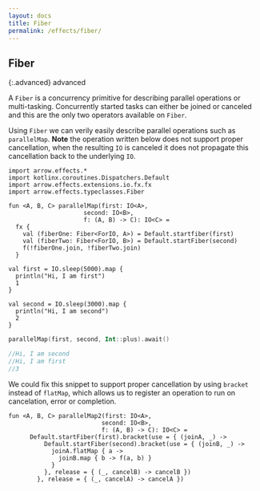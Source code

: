 ```yaml
---
layout: docs
title: Fiber
permalink: /effects/fiber/
---
```


## Fiber

{:.advanced}
advanced

A `Fiber` is a concurrency primitive for describing parallel operations or multi-tasking.
Concurrently started tasks can either be joined or canceled and this are the only two operators available on `Fiber`.

Using `Fiber` we can verily easily describe parallel operations such as `parallelMap`.
**Note** the operation written below does not support proper cancellation,
when the resulting `IO` is canceled it does not propagate this cancellation back to the underlying `IO`.

```kotlin:ank
import arrow.effects.*
import kotlinx.coroutines.Dispatchers.Default
import arrow.effects.extensions.io.fx.fx
import arrow.effects.typeclasses.Fiber

fun <A, B, C> parallelMap(first: IO<A>,
                     second: IO<B>,
                     f: (A, B) -> C): IO<C> =
  fx {
    val (fiberOne: Fiber<ForIO, A>) = Default.startfiber(first)
    val (fiberTwo: Fiber<ForIO, B>) = Default.startFiber(second)
    f(!fiberOne.join, !fiberTwo.join)
  }

val first = IO.sleep(5000).map {
  println("Hi, I am first")
  1
}

val second = IO.sleep(3000).map {
  println("Hi, I am second")
  2
}
```

```kotlin
parallelMap(first, second, Int::plus).await()

//Hi, I am second
//Hi, I am first
//3
```

We could fix this snippet to support proper cancellation by using `bracket` instead of `flatMap`,
which allows us to register an operation to run on cancelation, error or completion.

```kotlin:ank
fun <A, B, C> parallelMap2(first: IO<A>,
                          second: IO<B>,
                          f: (A, B) -> C): IO<C> =
      Default.startFiber(first).bracket(use = { (joinA, _) ->
          Default.startFiber(second).bracket(use = { (joinB, _) ->
            joinA.flatMap { a ->
              joinB.map { b -> f(a, b) }
            }
          }, release = { (_, cancelB) -> cancelB })
        }, release = { (_, cancelA) -> cancelA })
```



